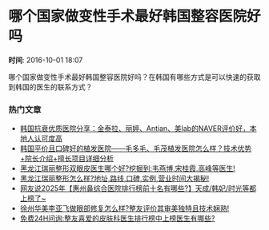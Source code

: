 # 哪个国家做变性手术最好韩国整容医院好吗

**时间**: 2016-10-01 18:07

哪个国家做变性手术最好韩国整容医院好吗？在韩国有哪些方式是可以快速的获取到韩国的医生的联系方式？

### 热门文章

- [韩国抗衰优质医院分享：金泰拉、丽婷、Antian、美lab的NAVER评价好，本地人认可度高](https://www.verybeaut.com/forums/show/103191)
- [韩国平价且口碑好的植发医院——毛多毛、毛茂植发医院怎么样？技术优势+院长介绍+擅长项目详细分析](https://www.verybeaut.com/forums/show/103190)
- [黑龙江瑞丽整形双眼皮医生哪个好?挖掘到:韦燕博,宋桂霞,高峰等医生!](https://www.verybeaut.com/forums/show/103189)
- [黑龙江瑞丽整形怎么样?地址,路线,口碑,实例,营业时间大揭秘!](https://www.verybeaut.com/forums/show/103188)
- [网友说2025年【惠州鼻综合医院排行榜前十名有哪些?】天成/韩妃/时光等都上榜了~](https://www.verybeaut.com/forums/show/103187)
- [徐州华美李亚飞做眼部修复怎么样?整友评价其审美独特且技术娴熟!](https://www.verybeaut.com/forums/show/103186)
- [免费24H问询:整友喜爱的皮肤科医生排行榜中上榜医生有哪些?](https://www.verybeaut.com/forums/show/103185)